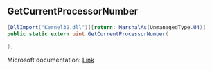 ## GetCurrentProcessorNumber

```csharp
[DllImport("Kernel32.dll")][return: MarshalAs(UnmanagedType.U4)]
public static extern uint GetCurrentProcessorNumber(
   
);
```

Microsoft documentation: [Link](https://learn.microsoft.com/en-us/windows/win32/api/processthreadsapi/nf-processthreadsapi-getcurrentprocessornumber)
